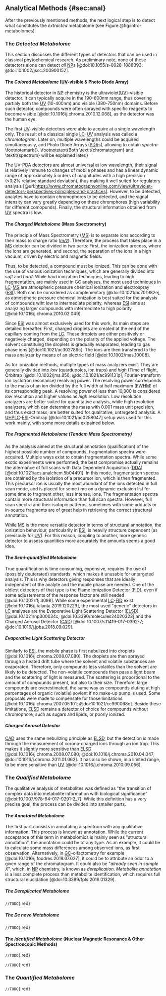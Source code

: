 ## Analytical Methods {#sec:anal}

After the previously mentioned methods, the next logical step is to detect what constitutes the  *extracted* metabolome (see Figure @fig:intro-metabolomes).

### The *Detected Metabolome*

This section discusses the different types of detectors that can be used in classical phytochemical research.
As preliminary note, none of these detectors alone can detect *all* [NP](#np)s [@doi:10.1055/s-0028-1088393; @doi:10.1002/jssc.200900152].

#### The *Colored Metabolome* ([UV](#uv)-visible & Photo Diode Array)

The historical detector in [NP](#np) chemistry is the ultraviolet([UV](#uv))-visible detector.
It can typically acquire in the 190-600nm range, thus covering partialy both the [UV](#uv) (10-400nm) and visible (380-750nm) domains.
Before such detector, compounds were often sprayed with specific reagents to become visible [@doi:10.1016/j.chroma.2010.12.068], as the detector was the human eye.

The first [UV](#uv)-visible detectors were able to acquire at a single wavelength only.
The result of a classical single [LC](#lc)-[UV](#uv) analysis was called a *chromatogram*.
Later on, multiple wavelengths could be acquired simultaneously, and Photo Diode Arrays ([PDA](#pda)s), allowing to obtain *spectra* \footnotemark{}.
\footnotetext{Both \textit{chromatogram} and \textit{spectrum} will be explained later.}

The [UV](#uv)-[PDA](#pda) detectors are almost universal at low wavelength, their signal is relatively immune to changes of mobile phases and has a linear dynamic range of approximately 5 orders of magnitudes with a high precision (<0.2% relative standard deviation), thus making it well suited for regulatory analysis [@url:https://www.chromatographyonline.com/view/ultraviolet-detectors-perspectives-principles-and-practices].
However, to be detected, analytes have to contain chromophores to be detected, and the signal intensity can vary greatly depending on these chromphores (high variability for different comopunds).
Finally, the structural information obtained from [UV](#uv) spectra is low.

#### The *Charged Metabolome* (Mass Spectrometry)

The principle of Mass Spectrometry ([MS](#ms)) is to separate ions according to their mass to charge ratio ([*m/z*](#mz)).
Therefore, the process that takes place in a [MS](#ms) detector can be divided in two parts:
First, the ionization process, where the ions are generated, and second, the separation of the ions in a high vacuum, driven by electric and magnetic fields.

Thus, to be detected, a compound must be ionized.
This can be done with the use of various ionization techniques, which are generally divided into *soft* and *hard*.
While hard ionization techniques, leading to high fragmentation, are mainly used in [GC](#gc) analyses, the most used techniques in [LC](#lc)-[MS](#ms) are atmospheric pressure chemical ionization and electrospray ([ESI](#esi)).
Both can be considered as complementary [@doi:10.1021/ac701982e], as atmospheric pressure chemical ionization is best suited for the analysis of compounds wiht low to intermediate polarity, whereas [ESI](#esi) aims at analyzing larger compounds with intermediate to high polarity [@doi:10.1016/j.chroma.2010.02.049].

Since [ESI](#esi) was almost exclusively used for this work, its main steps are detailed hereafter.
First, charged droplets are created at the end of the capillary coming from the [LC](#lc).
These droplets are either positively or negatively charged, depending on the polarity of the applied voltage.
The solvent constituing the droplets is gradually evaporated, leading to gas phase ions [@doi:10.1021/ac302789c].
The ions are then transfered to the mass analyzer by means of an electric field [@doi:10.1002/mas.10008].

As for ionization methods, multiple types of mass analyzers exist.
They are generally divided into *low* (quardupoles, ion traps) and *high* (Time of flight, Orbitrap [@doi:10.1002/jms.856; @doi:10.1021/ac991131p], Fourier-transform ion cyclotron resonance) resolving power.
The resolving power corresponds to the mass of an ion divided by the full width at half maximum ([FWHM](#fwhm)) of its corresponding peak.
A resolving power of less than 10,000 is considered *low* resolution and higher values as *high* resolution.
Low resolution analyzers are better suited for quantitative analysis, while high resolution analyzers, which can determine the mass with 0.001 mass unit precision, and thus exact mass, are better suited for qualitative, untargeted analysis.
A [UHPLC](#uhplc)-[ESI](#esi)-Orbitrap [@doi:10.1021/ac0258047] setup was used for this work mainly, with some more details exlpained below.

##### The *Fragmented Metabolome* (Tandem Mass Spectrometry)

As the analysis aimed at the structural annotation (qualification) of the highest possible number of compounds, fragmentation spectra were acquired.
Multiple ways exist to obtain fragmentation spectra.
While some exotic experiments were performed, the best compromise actually remains the alternance of full scans with Data Dependent Acquisition ([DDA](#dda)) [@doi:10.1021/acs.analchem.5b04491].
In this mode, fragmentation spectra are obtained by the isolation of a precursor ion, which is then fragmented.
This precursor ion is usually the most abundant of the ions detected in full scan mode, and is placed for some time on a dynamic exclusion list for some time to fragment other, less intense, ions.
The fragmentation spectra contain more structural information than full scan spectra.
However, full scan spectra and their isotopic patterns, sometimes with some adducts or in-source fragments are of great help in retrieving the correct structural annotation.

While [MS](#ms) is the more versatile detector in terms of structural annotation, the ionization behaviour, particularily in [ESI](#esi), is heavily structure dependent (as previsouly for [UV](#uv)).
For this reason, coupling to another, more generic detector to assess quantities more accurately the amounts seems a good idea.

#### The *Semi-quantified Metabolome*

True quantification is time consuming, expensive, requires the use of (possibly deuterated) standards, which makes it unusable for untargeted analysis.
This is why detectors giving responses that are ideally independent of the analyte and the mobile phase are needed.
One of the oldlest detectors of that type is the Flame Ionization Detector ([FID](#fid)), even if some adjustements of the response factor are still needed [@doi:10.1002/ffj.3098].
While some experimental [LC](#lc)-[FID](#fid) exist [@doi:10.1016/j.talanta.2019.120229], the most used "generic" detectors in [LC](#lc) analyses are the Evaporative Light Scattering Detector ([ELSD](#elsd)) [@doi:10.1021/np300034c; @doi:10.3390/molecules24020323] and the Charged Aerosol Detector ([CAD](#cad)) [@doi:10.1007/s11419-017-0392-7; @doi:10.1016/j.jpba.2018.09.029].

##### Evaporative Light Scattering Detector

Similarly to [ESI](#esi), the mobile phase is first nebulized into droplets [@doi:10.1016/j.chroma.2008.07.080].
The droplets are then sprayed through a heated drift tube where the solvent and volatile substances are evaporated. 
Therefore, only compounds less volatiles than the solvent are likely to be detected.
The non-volatile compounds then pass a light beam and the scattering of light is measured.
The scattering is proportional to the amount of compounds present, but also to their size. Therefore, large compounds are overestimated, the same way as compounds eluting at high percentages of organic (volatile) sovlent if no make-up pump is used.
Some proposals were made to compensate for those limitations [@doi:10.1016/j.chroma.2007.05.101; @doi:10.1021/cc990068e].
Beside these limitations, [ELSD](#elsd) remains a detector of choice for compounds without chromophore, such as sugars and lipids, or poorly ionized.

##### Charged Aerosol Detector

[CAD](#cad) uses the same nebulizing principle as [ELSD](#elsd), but the detection is made through the measurement of corona-charged ions through an ion trap.
This makes it slightly more sensitive than [ELSD](#elsd) [@doi:10.1016/j.chroma.2008.07.080; @doi:10.1016/j.chroma.2010.04.047; @doi:10.1016/j.chroma.2011.01.062].
It has also be shown, in a limited range, to be more sensitive than [UV](#uv) [@doi:10.1016/j.chroma.2010.09.056].

### The *Qualified Metabolome*

The qualitative analysis of metabolites was defined as "the transition of complex data into metabolite information with biological significance" [@doi:10.1007/978-94-017-9291-2_7].
While this definition has a very precise goal, the process can be divided into smaller parts.

#### The *Annotated Metabolome*

The first part consists in annotating a spectrum with any qualitative information.
This process is known as annotation.
While the current acceptance of this term in metabolomics is mainly seen as "structural annotation", the annotation could be of any type.
As an example, it could be to calculate some mass differences among observed ions, as first observation.
Alternatively, in [GC](#gc)-olfactometry for example [@doi:10.1016/j.foodres.2018.07.037], it could be to attribute an odor to a given range of the chromatogram.
It could also be "*already seen in sample X*", which, in [NP](#np) chemistry, is known as *dereplication*.
*Metabolite annotation* is a less complete process than metabolite identification, which requires full structural elucidation [@doi:10.3389/fpls.2019.01329].

##### The *Dereplicated Metabolome*

`//TODO`{.red}

<!-- 
Dot product [@doi:10/bhw492]

Weightings [@doi:10.1093/bioinformatics/bts083]

New methods (Spec2Vec and consorts)
-->

##### The *De novo Metabolome*

`//TODO`{.red}

<!-- msnovelist [@doi:10.1038/s41592-022-01486-3] library based
 -->

#### The *Identified Metabolome* (Nuclear Magnetic Resonance & Other Spectroscopic Methods)

`//TODO`{.red}

<!-- combination nmr ms [@doi:10.1002/anie.200603821]
 -->

<!-- 
NMR metabolomics [@doi:10/dgtr9s]

Two dimensional NMR spectroscopic approaches for exploring plant metabolome: A review [@doi:10.1016/j.jare.2014.10.003]

Tutorial for the structure elucidation of small mole- cules by means of the LSD software [@doi:10.1002/mrc.4612]

NMR of natural products at the ‘nanomole-scale’ [@doi:10.1039/b920545b]

Computer-aided Dereplication and Structure Elucidation of Natural Products at the University of Reims [@doi:10.1002/minf.201700027] 
-->

`//TODO`{.red}

### The *Quantified Metabolome*

<!-- 
only targeted [@doi:10.2174/138920111795909096]

QA/QC [@doi:10.1007/s11306-022-01926-3]
-->

`//TODO`{.red}
